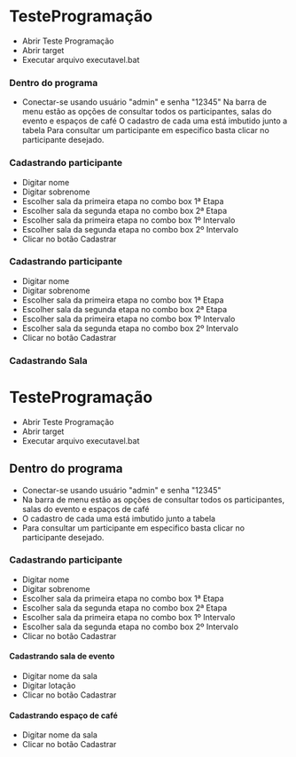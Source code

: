 # TesteProgramação
* Abrir Teste Programação
* Abrir target
* Executar arquivo executavel.bat
### Dentro do programa
* Conectar-se usando usuário "admin" e senha "12345"
Na barra de menu estão as opções de consultar todos os participantes, salas do evento e espaços de café
O cadastro de cada uma está imbutido junto a tabela
Para consultar um participante em especifico basta clicar no participante desejado.

### Cadastrando participante
* Digitar nome
* Digitar sobrenome
* Escolher sala da primeira etapa no combo box 1ª Etapa
* Escolher sala da segunda etapa no combo box 2ª Etapa
* Escolher sala da primeira etapa no combo box 1º Intervalo
* Escolher sala da segunda etapa no combo box 2º Intervalo
* Clicar no botão Cadastrar

### Cadastrando participante
* Digitar nome
* Digitar sobrenome
* Escolher sala da primeira etapa no combo box 1ª Etapa
* Escolher sala da segunda etapa no combo box 2ª Etapa
* Escolher sala da primeira etapa no combo box 1º Intervalo
* Escolher sala da segunda etapa no combo box 2º Intervalo
* Clicar no botão Cadastrar

### Cadastrando Sala
# TesteProgramação
* Abrir Teste Programação
* Abrir target
* Executar arquivo executavel.bat
## Dentro do programa
* Conectar-se usando usuário "admin" e senha "12345"
* Na barra de menu estão as opções de consultar todos os participantes, salas do evento e espaços de café
* O cadastro de cada uma está imbutido junto a tabela
* Para consultar um participante em especifico basta clicar no participante desejado.

### Cadastrando participante
* Digitar nome
* Digitar sobrenome
* Escolher sala da primeira etapa no combo box 1ª Etapa
* Escolher sala da segunda etapa no combo box 2ª Etapa
* Escolher sala da primeira etapa no combo box 1º Intervalo
* Escolher sala da segunda etapa no combo box 2º Intervalo
* Clicar no botão Cadastrar

#### Cadastrando sala de evento
* Digitar nome da sala
* Digitar lotação
* Clicar no botão Cadastrar

#### Cadastrando espaço de café
* Digitar nome da sala
* Clicar no botão Cadastrar
